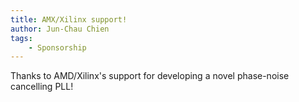 ```yaml
---
title: AMX/Xilinx support!
author: Jun-Chau Chien
tags:
    - Sponsorship
---
```


Thanks to AMD/Xilinx's support for developing a novel phase-noise cancelling PLL!

